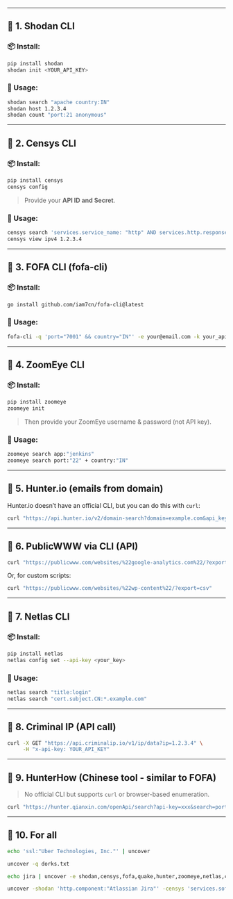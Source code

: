 

---

## 🔧 1. **Shodan CLI**
### 📦 Install:
```bash
pip install shodan
shodan init <YOUR_API_KEY>
```

### 📌 Usage:
```bash
shodan search "apache country:IN"
shodan host 1.2.3.4
shodan count "port:21 anonymous"
```

---

## 🔧 2. **Censys CLI**
### 📦 Install:
```bash
pip install censys
censys config
```

> Provide your **API ID and Secret**.

### 📌 Usage:
```bash
censys search 'services.service_name: "http" AND services.http.response.body: "Apache"'
censys view ipv4 1.2.3.4
```

---

## 🔧 3. **FOFA CLI (fofa-cli)**

### 📦 Install:
```bash
go install github.com/iam7cn/fofa-cli@latest
```

### 📌 Usage:
```bash
fofa-cli -q 'port="7001" && country="IN"' -e your@email.com -k your_api_key
```

---

## 🔧 4. **ZoomEye CLI**

### 📦 Install:
```bash
pip install zoomeye
zoomeye init
```

> Then provide your ZoomEye username & password (not API key).

### 📌 Usage:
```bash
zoomeye search app:"jenkins"
zoomeye search port:"22" + country:"IN"
```

---

## 🔧 5. **Hunter.io (emails from domain)**

Hunter.io doesn’t have an official CLI, but you can do this with `curl`:
```bash
curl "https://api.hunter.io/v2/domain-search?domain=example.com&api_key=YOUR_API_KEY"
```

---

## 🔧 6. **PublicWWW via CLI (API)**

```bash
curl "https://publicwww.com/websites/%22google-analytics.com%22/?export=csv"
```

Or, for custom scripts:
```bash
curl "https://publicwww.com/websites/%22wp-content%22/?export=csv"
```

---

## 🔧 7. **Netlas CLI**
### 📦 Install:
```bash
pip install netlas
netlas config set --api-key <your_key>
```

### 📌 Usage:
```bash
netlas search "title:login"
netlas search "cert.subject.CN:*.example.com"
```

---

## 🔧 8. **Criminal IP (API call)**
```bash
curl -X GET "https://api.criminalip.io/v1/ip/data?ip=1.2.3.4" \
     -H "x-api-key: YOUR_API_KEY"
```

---

## 🔧 9. **HunterHow (Chinese tool - similar to FOFA)**
> No official CLI but supports `curl` or browser-based enumeration.

```bash
curl "https://hunter.qianxin.com/openApi/search?api-key=xxx&search=port=7001"
```

---
## 🔧 10. **For all**

```bash
echo 'ssl:"Uber Technologies, Inc."' | uncover
```
```bash
uncover -q dorks.txt
```
```bash
echo jira | uncover -e shodan,censys,fofa,quake,hunter,zoomeye,netlas,criminalip
```
```bash
uncover -shodan 'http.component:"Atlassian Jira"' -censys 'services.software.product=`Jira`' -fofa 'app="ATLASSIAN-JIRA"' -quake 'Jira' -hunter 'Jira' -zoomeye 'app:"Atlassian JIRA"' -netlas 'jira' -criminalip 'Jira'
```

